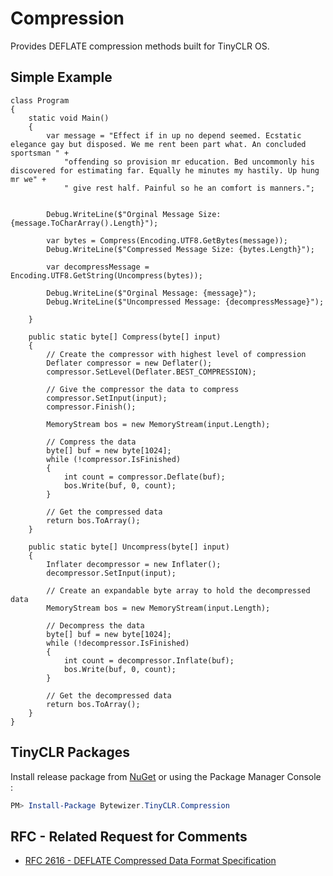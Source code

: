 # Compression

Provides DEFLATE compression methods built for TinyCLR OS.

## Simple Example
```CSharp
class Program
{
    static void Main()
    {
        var message = "Effect if in up no depend seemed. Ecstatic elegance gay but disposed. We me rent been part what. An concluded sportsman " +
            "offending so provision mr education. Bed uncommonly his discovered for estimating far. Equally he minutes my hastily. Up hung mr we" +
            " give rest half. Painful so he an comfort is manners.";

            
        Debug.WriteLine($"Orginal Message Size: {message.ToCharArray().Length}");

        var bytes = Compress(Encoding.UTF8.GetBytes(message));
        Debug.WriteLine($"Compressed Message Size: {bytes.Length}");

        var decompressMessage = Encoding.UTF8.GetString(Uncompress(bytes));

        Debug.WriteLine($"Orginal Message: {message}");
        Debug.WriteLine($"Uncompressed Message: {decompressMessage}");
           
    }

    public static byte[] Compress(byte[] input)
    {
        // Create the compressor with highest level of compression  
        Deflater compressor = new Deflater();
        compressor.SetLevel(Deflater.BEST_COMPRESSION);

        // Give the compressor the data to compress  
        compressor.SetInput(input);
        compressor.Finish();

        MemoryStream bos = new MemoryStream(input.Length);

        // Compress the data  
        byte[] buf = new byte[1024];
        while (!compressor.IsFinished)
        {
            int count = compressor.Deflate(buf);
            bos.Write(buf, 0, count);
        }

        // Get the compressed data  
        return bos.ToArray();
    }

    public static byte[] Uncompress(byte[] input)
    {
        Inflater decompressor = new Inflater();
        decompressor.SetInput(input);

        // Create an expandable byte array to hold the decompressed data  
        MemoryStream bos = new MemoryStream(input.Length);

        // Decompress the data  
        byte[] buf = new byte[1024];
        while (!decompressor.IsFinished)
        {
            int count = decompressor.Inflate(buf);
            bos.Write(buf, 0, count);
        }

        // Get the decompressed data  
        return bos.ToArray();
    }
}
```

## TinyCLR Packages
Install release package from [NuGet](https://www.nuget.org/packagesq=bytewizer.tinyclr) or using the Package Manager Console :
```powershell
PM> Install-Package Bytewizer.TinyCLR.Compression
```

## RFC - Related Request for Comments 
- [RFC 2616 - DEFLATE Compressed Data Format Specification](https://tools.ietf.org/html/rfc1951)